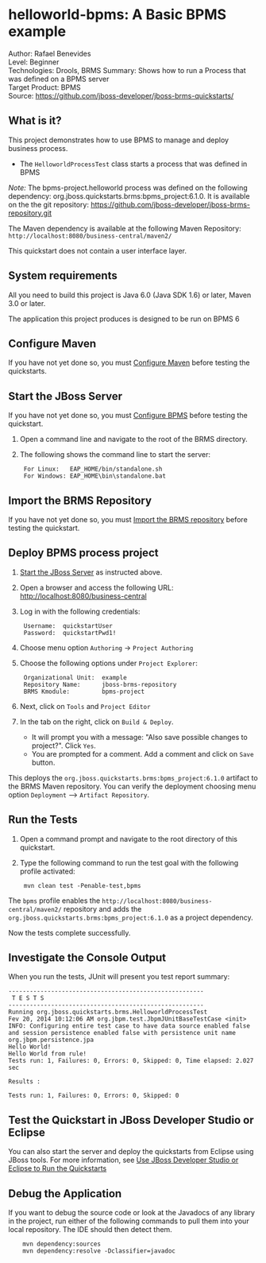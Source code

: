 helloworld-bpms: A Basic BPMS example
======================================
Author: Rafael Benevides  
Level: Beginner  
Technologies: Drools, BRMS 
Summary: Shows how to run a Process that was defined on a BPMS server  
Target Product: BPMS  
Source: <https://github.com/jboss-developer/jboss-brms-quickstarts/>  

What is it?
-----------

This project demonstrates how to use BPMS to manage and deploy business process.

* The `HelloworldProcessTest` class starts a process that was defined in BPMS

_Note:_ The bpms-project.helloworld process was defined on the following dependency: org.jboss.quickstarts.brms:bpms_project:6.1.0. It is available on the the git repository: <https://github.com/jboss-developer/jboss-brms-repository.git>


The Maven dependency is available at the following Maven Repository: `http://localhost:8080/business-central/maven2/` 

This quickstart does not contain a user interface layer. 

System requirements
-------------------

All you need to build this project is Java 6.0 (Java SDK 1.6) or later, Maven 3.0 or later.

The application this project produces is designed to be run on BPMS 6

 
Configure Maven
---------------

If you have not yet done so, you must [Configure Maven](https://github.com/jboss-developer/jboss-developer-shared-resources/blob/master/guides/CONFIGURE_MAVEN.md#configure-maven-to-build-and-deploy-the-quickstarts) before testing the quickstarts.


Start the JBoss Server
-----------

If you have not yet done so, you must [Configure BPMS](../README.md#configure-bpms) before testing the quickstart.

1. Open a command line and navigate to the root of the BRMS directory.
2. The following shows the command line to start the server:

        For Linux:   EAP_HOME/bin/standalone.sh
        For Windows: EAP_HOME\bin\standalone.bat


Import the BRMS Repository
----------------------

If you have not yet done so, you must [Import the BRMS repository](../README.md#import-the-brms-repository) before testing the quickstart.


Deploy BPMS process project
----------------------------

1. [Start the JBoss Server](#start-the-jboss-server) as instructed above.

2. Open a browser and access the following URL: <http://localhost:8080/business-central> 

2. Log in with the following credentials:

        Username:  quickstartUser
        Password:  quickstartPwd1!

3. Choose menu option `Authoring` -> `Project Authoring`

4. Choose the following options under `Project Explorer`:

        Organizational Unit:  example
        Repository Name:      jboss-brms-repository
        BRMS Kmodule:         bpms-project

5. Next, click on `Tools` and `Project Editor`

6. In the tab on the right, click on `Build & Deploy`. 
   * It will prompt you with a message: "Also save possible changes to project?". Click `Yes`. 
   * You are prompted for a comment. Add a comment and click on `Save` button.

This deploys the `org.jboss.quickstarts.brms:bpms_project:6.1.0` artifact to the BRMS Maven repository. You can verify the deployment choosing menu option `Deployment` --> `Artifact Repository`.


Run the Tests 
-------------

1. Open a command prompt and navigate to the root directory of this quickstart.
2. Type the following command to run the test goal with the following profile activated:

        mvn clean test -Penable-test,bpms

The `bpms` profile enables the `http://localhost:8080/business-central/maven2/` repository and adds the `org.jboss.quickstarts.brms:bpms_project:6.1.0` as a project dependency. 

Now the tests complete successfully.

Investigate the Console Output
----------------------------

When you run the tests, JUnit will present you test report summary:

    -------------------------------------------------------
     T E S T S
    -------------------------------------------------------
    Running org.jboss.quickstarts.brms.HelloworldProcessTest
    Fev 20, 2014 10:12:06 AM org.jbpm.test.JbpmJUnitBaseTestCase <init>
    INFO: Configuring entire test case to have data source enabled false and session persistence enabled false with persistence unit name org.jbpm.persistence.jpa
    Hello World!
    Hello World from rule!
    Tests run: 1, Failures: 0, Errors: 0, Skipped: 0, Time elapsed: 2.027 sec
    
    Results :
    
    Tests run: 1, Failures: 0, Errors: 0, Skipped: 0


Test the Quickstart in JBoss Developer Studio or Eclipse
-------------------------------------

You can also start the server and deploy the quickstarts from Eclipse using JBoss tools. For more information, see [Use JBoss Developer Studio or Eclipse to Run the Quickstarts](../README.md#use-jboss-developer-studio-or-eclipse-to-run-the-quickstarts) 


Debug the Application
------------------------------------

If you want to debug the source code or look at the Javadocs of any library in the project, run either of the following commands to pull them into your local repository. The IDE should then detect them.

        mvn dependency:sources
        mvn dependency:resolve -Dclassifier=javadoc

